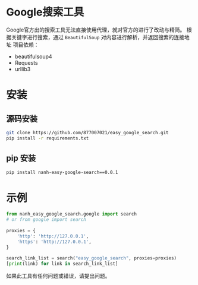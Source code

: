 # Google搜索工具
Google官方出的搜索工具无法直接使用代理，就对官方的进行了改动与精简。
根据关键字进行搜索，通过 `BeautifulSoup` 对内容进行解析，并返回搜索的连接地址
项目依赖：
- beautifulsoup4
- Requests
- urllib3

# 安装
## 源码安装
```bash
git clone https://github.com/877007021/easy_google_search.git
pip install -r requirements.txt

```

## pip 安装
```bash
pip install nanh-easy-google-search==0.0.1
```

# 示例
``` python
from nanh_easy_google_search.google import search
# or from google import search  
  
proxies = {  
    'http': 'http://127.0.0.1',  
    'https': 'http://127.0.0.1',  
}  
  
search_link_list = search("easy_google_search", proxies=proxies)  
[print(link) for link in search_link_list]
```
如果此工具有任何问题或错误，请提出问题。

